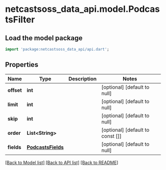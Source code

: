# netcastsoss_data_api.model.PodcastsFilter

## Load the model package
```dart
import 'package:netcastsoss_data_api/api.dart';
```

## Properties
Name | Type | Description | Notes
------------ | ------------- | ------------- | -------------
**offset** | **int** |  | [optional] [default to null]
**limit** | **int** |  | [optional] [default to null]
**skip** | **int** |  | [optional] [default to null]
**order** | **List&lt;String&gt;** |  | [optional] [default to const []]
**fields** | [**PodcastsFields**](PodcastsFields.md) |  | [optional] [default to null]

[[Back to Model list]](../README.md#documentation-for-models) [[Back to API list]](../README.md#documentation-for-api-endpoints) [[Back to README]](../README.md)


